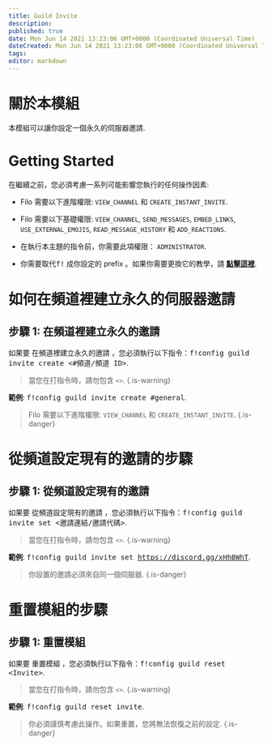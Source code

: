 ```yaml
---
title: Guild Invite
description:
published: true
date: Mon Jun 14 2021 13:23:06 GMT+0000 (Coordinated Universal Time)
dateCreated: Mon Jun 14 2021 13:23:06 GMT+0000 (Coordinated Universal Time)
tags:
editor: markdown
---
```


# 關於本模組

本模組可以讓你設定一個永久的伺服器邀請.

# Getting Started

在繼續之前，您必須考慮一系列可能影響您執行的任何操作因素:

- Filo 需要以下進階權限: ``VIEW_CHANNEL`` 和 ``CREATE_INSTANT_INVITE``.

- Filo 需要以下基礎權限: ``VIEW_CHANNEL``, ``SEND_MESSAGES``, ``EMBED_LINKS``, ``USE_EXTERNAL_EMOJIS``, ``READ_MESSAGE_HISTORY`` 和 ``ADD_REACTIONS``.

- 在執行本主題的指令前，你需要此項權限： ``ADMINISTRATOR``.

- 你需要取代<kbd>f!</kbd> 成你設定的 prefix 。如果你需要更換它的教學，請 **[點擊這裡](https://wiki.filobot.xyz/zh-Tw/modules/prefix)**.

# 如何在頻道裡建立永久的伺服器邀請

## **步驟 1**: 在頻道裡建立永久的邀請

如果要 在頻道裡建立永久的邀請 ，您必須執行以下指令：<kbd>f!config guild invite create \<#頻道/頻道 ID></kbd>.

> 當您在打指令時，請勿包含 ``<>``.
{.is-warning}

**範例**: <kbd>f!config guild invite create #general</kbd>.

> Filo 需要以下進階權限: ``VIEW_CHANNEL`` 和 ``CREATE_INSTANT_INVITE``.
{.is-danger}

# 從頻道設定現有的邀請的步驟

## **步驟 1**: 從頻道設定現有的邀請

如果要 從頻道設定現有的邀請 ，您必須執行以下指令：<kbd>f!config guild invite set \<邀請連結/邀請代碼></kbd>.

> 當您在打指令時，請勿包含 ``<>``.
{.is-warning}

**範例**: <kbd>f!config guild invite set https://discord.gg/xHhBWhT</kbd>.

> 你設置的邀請必須來自同一個伺服器.
{.is-danger}

# 重置模組的步驟

## **步驟 1**: 重置模組

如果要 重置模組 ，您必須執行以下指令：<kbd>f!config guild reset \<Invite></kbd>.

> 當您在打指令時，請勿包含 ``<>``.
{.is-warning}

**範例**: <kbd>f!config guild reset invite</kbd>.

> 你必須謹慎考慮此操作。如果重置，您將無法恢復之前的設定.
{.is-danger}
